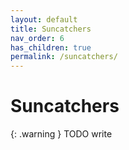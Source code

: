 ```yaml
---
layout: default
title: Suncatchers
nav_order: 6
has_children: true
permalink: /suncatchers/
---
```


# Suncatchers

{: .warning }
TODO write
